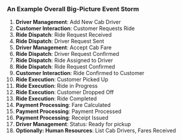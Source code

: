 ### An Example Overall Big-Picture Event Storm

1. **Driver Management**: Add New Cab Driver
2. **Customer Interaction**: Customer Requests Ride
3. **Ride Dispatch**: Ride Request Received
4. **Ride Dispatch**: Driver Request Sent
5. **Driver Management**: Accept Cab Fare
6. **Ride Dispatch**: Driver Request Confirmed
7. **Ride Dispatch**: Ride Assigned to Driver
8. **Ride Dispatch**: Ride Request Confirmed
9. **Customer Interaction**: Ride Confirmed to Customer
10. **Ride Execution**: Customer Picked Up
11. **Ride Execution**: Ride in Progress
12. **Ride Execution**: Customer Dropped Off
13. **Ride Execution**: Ride Completed
14. **Payment Processing**: Fare Calculated
15. **Payment Processing**: Payment Processed
16. **Payment Processing**: Receipt Issued
17. **Driver Management**: Status: Ready for pickup
18. **Optionally: Human Resources**: List Cab Drivers, Fares Received
